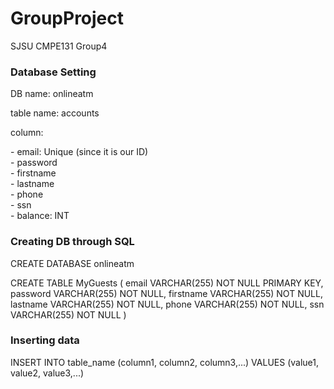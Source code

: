 # GroupProject
SJSU CMPE131 Group4

<h3> Database Setting </h3>
<p>DB name: onlineatm</p>
<p>table name: accounts</p>
<p>column:</p>
- email: Unique (since it is our ID) <br>
- password <br>
- firstname <br>
- lastname <br>
- phone <br>
- ssn <br>
- balance: INT <br>

<h3>Creating DB through SQL</h3>
<p>CREATE DATABASE onlineatm</p>
<p>CREATE TABLE MyGuests (
email VARCHAR(255) NOT NULL  PRIMARY KEY,
password VARCHAR(255) NOT NULL,
firstname VARCHAR(255) NOT NULL,
lastname VARCHAR(255) NOT NULL,
phone VARCHAR(255) NOT NULL,
ssn VARCHAR(255) NOT NULL
)</p>

<h3>Inserting data</h3>
<p>INSERT INTO table_name (column1, column2, column3,...) VALUES (value1, value2, value3,...)</p>
